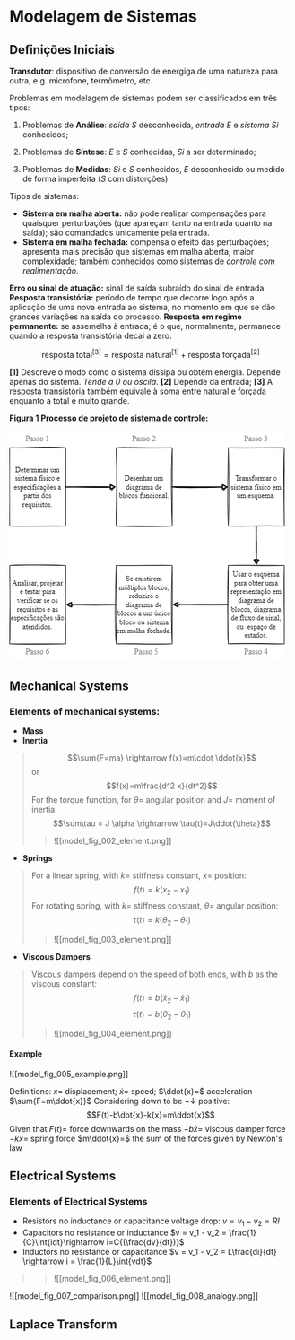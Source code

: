 # Modelagem de Sistemas

## Definições Iniciais

**Transdutor**: dispositivo de conversão de energiga de uma natureza
para outra, e.g. microfone, termômetro, etc.

Problemas em modelagem de sistemas podem ser classificados em três tipos:

1. Problemas de **Análise**: _saída_ $S$ desconhecida,
_entrada_ $E$ e _sistema_ $Si$ conhecidos;

2. Problemas de **Síntese**: $E$ e $S$ conhecidas, $Si$ a ser
determinado;

3. Problemas de **Medidas**: $Si$ e $S$ conhecidos, $E$ desconhecido ou medido de forma imperfeita ($S$ com distorções).

Tipos de sistemas:
- **Sistema em malha aberta:** não pode realizar compensações para
quaisquer perturbações (que apareçam tanto na entrada quanto na saída);
são comandados unicamente pela entrada.
- **Sistema em malha fechada:** compensa o efeito das perturbações;
apresenta mais precisão que sistemas em malha aberta;
maior complexidade; também conhecidos como sistemas de
_controle com realimentação_.

**Erro ou sinal de atuação:** sinal de saída subraído do sinal de entrada.
**Resposta transistória:** período de tempo que decorre logo após a
aplicação de uma nova entrada ao sistema, no momento em que se dão
grandes variações na saída do processo.
**Resposta em regime permanente:** se assemelha à entrada; é o que,
normalmente, permanece quando a resposta transistória decai a zero.

$$\text{resposta total}^{[3]}=\text{resposta natural}^{[1]}
+\text{resposta forçada}^{[2]}$$

**[1]** Descreve o modo como o sistema dissipa ou obtém energia. Depende
apenas do sistema. _Tende a 0 ou oscila_.
**[2]** Depende da entrada;
**[3]** A resposta transistória também equivale à soma entre natural
e forçada enquanto a total é muito grande.


**Figura 1 Processo de projeto de sistema de controle:**

![figura 1.11 do livro](./images/model_fig_001_processo.png)


## Mechanical Systems
### Elements of mechanical systems:
- **Mass**
- **Inertia**
> $$\sum{F=ma} \rightarrow f(x)=m\cdot \ddot{x}$$ or 
> $$f(x)=m\frac{d^2 x}{dt^2}$$
> For the torque function, for $\theta =$ angular position and $J=$ moment of inertia:
> $$\sum\tau = J \alpha \rightarrow \tau(t)=J\ddot{\theta}$$
> > ![[model_fig_002_element.png]]

- **Springs**
> For a linear spring, with $k=$ stiffness constant, $x=$ position:
> $$f(t)=k(x_2 - x_1)$$
> For rotating spring, with $k=$ stiffness constant, $\theta=$ angular position:
> $$\tau(t)=k(\theta_2 -\theta_1)$$
> > ![[model_fig_003_element.png]]
- **Viscous Dampers**
> Viscous dampers depend on the speed of both ends, with $b$ as the viscous constant:
> $$f(t)=b(\dot{x}_2 - \dot{x}_1)$$
> $$\tau(t)=b(\dot{\theta}_2-\dot{\theta}_1)$$
> > ![[model_fig_004_element.png]]

#### Example

![[model_fig_005_example.png]]

Definitions:
$x=$ displacement; $\dot{x}=$ speed; $\ddot{x}=$ acceleration
$\sum{F=m\ddot{x}}$
Considering down to be $+\downarrow$ positive:
$$F(t)-b\dot{x}-k{x}=m\ddot{x}$$
Given that
$F(t) =$ force downwards on the mass
$-b\dot{x}=$ viscous damper force
$-kx=$ spring force
$m\ddot{x}=$ the  sum of the forces given by Newton's law


## Electrical Systems
### Elements of Electrical Systems
- Resistors
	no inductance or capacitance
	voltage drop: $v = v_1 - v_2 = RI$
- Capacitors
	no resistance or inductance
	$v = v_1 - v_2 = \frac{1}{C}\int{idt}\rightarrow i=C{(\frac{dv}{dt})}$
- Inductors
	no resistance or capacitance
	$v = v_1 - v_2 = L\frac{di}{dt} \rightarrow i = \frac{1}{L}\int{vdt}$ 
> > ![[model_fig_006_element.png]]

![[model_fig_007_comparison.png]]
![[model_fig_008_analogy.png]]

## Laplace Transform
